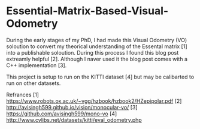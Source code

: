 # Essential-Matrix-Based-Visual-Odometry

During the early stages of my PhD, I had made this Visual Odometry (VO) soloution to convert my theorical understanding of the Essental matrix [1] into a publishable soloution. During this process I found this blog post extreamly helpful [2].  Although I naver used it the blog post comes with a C++ implementation [3].

This project is setup to run on the KITTI dataset [4] but may be calibarted to run on other datasets.





Refrances
[1] https://www.robots.ox.ac.uk/~vgg/hzbook/hzbook2/HZepipolar.pdf
[2] http://avisingh599.github.io/vision/monocular-vo/ 
[3] https://github.com/avisingh599/mono-vo
[4] http://www.cvlibs.net/datasets/kitti/eval_odometry.php
